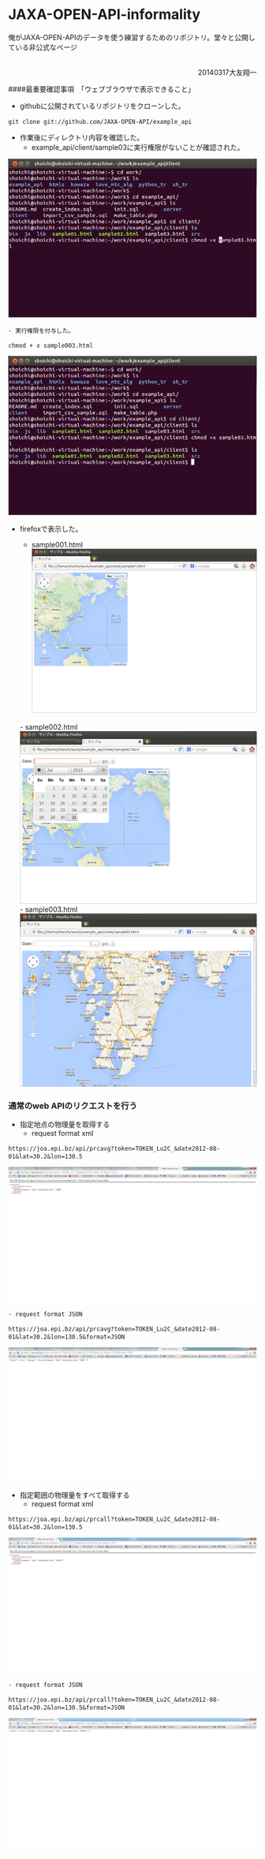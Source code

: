 JAXA-OPEN-API-informality
=========================

俺がJAXA-OPEN-APIのデータを使う練習するためのリポジトリ。堂々と公開している非公式なページ

</br>
<div align="right">20140317大友翔一</div>

####最重要確認事項　「ウェブブラウザで表示できること」


- githubに公開されているリポジトリをクローンした。

```
git clone git://github.com/JAXA-OPEN-API/example_api
```
- 作業後にディレクトリ内容を確認した。
	- example_api/client/sample03に実行権限がないことが確認された。
<img src=sc2014-03-17d.png>

	- 実行権限を付与した。
```
chmod + x sample003.html
```
<img src=sc2014-03-17e.png>

- firefoxで表示した。

	- sample001.html<img src=sc2014-03-17a.png>
	</br>
	- sample002.html<img src=sc2014-03-17b.png>
	</br>
	- sample003.html<img src=sc2014-03-17c.png>

### 通常のweb APIのリクエストを行う

- 指定地点の物理量を取得する 
	- request format xml
```
https://joa.epi.bz/api/prcavg?token=TOKEN_Lu2C_&date2012-08-01&lat=30.2&lon=130.5
```
<img src=open-api_get001.png>

	- request format JSON
```
https://joa.epi.bz/api/prcavg?token=TOKEN_Lu2C_&date2012-08-01&lat=30.2&lon=130.5&format=JSON
```
<img src=open-api_get002.png>



- 指定範囲の物理量をすべて取得する 
	- request format xml
```
https://joa.epi.bz/api/prcall?token=TOKEN_Lu2C_&date2012-08-01&lat=30.2&lon=130.5
```
<img src=open-api_get003.png>

	- request format JSON
```
https://joa.epi.bz/api/prcall?token=TOKEN_Lu2C_&date2012-08-01&lat=30.2&lon=130.5&format=JSON
```
<img src=open-api_get004.png>
